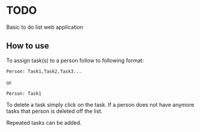 # TODO

Basic to do list web application 

## How to use 
To assign task(s) to a person follow to following format: 
```
Person: Task1,Task2,Task3...
```
or
```
Person: Task1
```
To delete a task simply click on the task. If a person does not have anymore tasks that person is deleted off the list.

Repeated tasks can be added.

